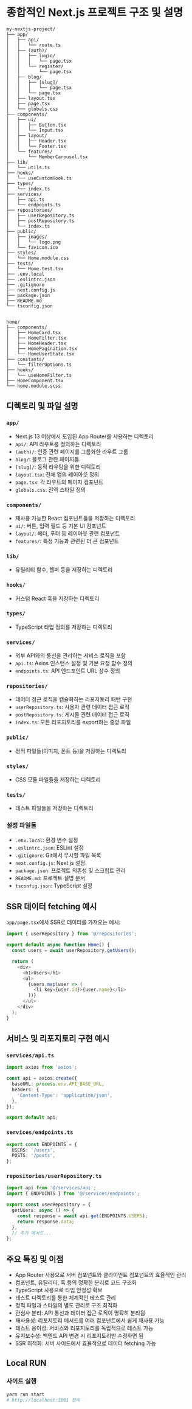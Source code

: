 # 종합적인 Next.js 프로젝트 구조 및 설명

```
my-nextjs-project/
├── app/
│   ├── api/
│   │   └── route.ts
│   ├── (auth)/
│   │   ├── login/
│   │   │   └── page.tsx
│   │   └── register/
│   │       └── page.tsx
│   ├── blog/
│   │   ├── [slug]/
│   │   │   └── page.tsx
│   │   └── page.tsx
│   ├── layout.tsx
│   ├── page.tsx
│   └── globals.css
├── components/
│   ├── ui/
│   │   ├── Button.tsx
│   │   └── Input.tsx
│   ├── layout/
│   │   ├── Header.tsx
│   │   └── Footer.tsx
│   └── features/
│       └── MemberCarousel.tsx
├── lib/
│   └── utils.ts
├── hooks/
│   └── useCustomHook.ts
├── types/
│   └── index.ts
├── services/
│   ├── api.ts
│   └── endpoints.ts
├── repositories/
│   ├── userRepository.ts
│   ├── postRepository.ts
│   └── index.ts
├── public/
│   ├── images/
│   │   └── logo.png
│   └── favicon.ico
├── styles/
│   └── Home.module.css
├── tests/
│   └── Home.test.tsx
├── .env.local
├── .eslintrc.json
├── .gitignore
├── next.config.js
├── package.json
├── README.md
└── tsconfig.json


home/
├── components/
│   ├── HomeCard.tsx
│   ├── HomeFilter.tsx
│   ├── HomeHeader.tsx
│   ├── HomePagination.tsx
│   └── HomeUserState.tsx
├── constants/
│   └── filterOptions.ts
├── hooks/
│   └── useHomeFilter.ts
├── HomeComponent.tsx
└── home.module.scss
```

## 디렉토리 및 파일 설명

### `app/`
- Next.js 13 이상에서 도입된 App Router를 사용하는 디렉토리
- `api/`: API 라우트를 정의하는 디렉토리
- `(auth)/`: 인증 관련 페이지를 그룹화한 라우트 그룹
- `blog/`: 블로그 관련 페이지들
- `[slug]/`: 동적 라우팅을 위한 디렉토리
- `layout.tsx`: 전체 앱의 레이아웃 정의
- `page.tsx`: 각 라우트의 페이지 컴포넌트
- `globals.css`: 전역 스타일 정의

### `components/`
- 재사용 가능한 React 컴포넌트들을 저장하는 디렉토리
- `ui/`: 버튼, 입력 필드 등 기본 UI 컴포넌트
- `layout/`: 헤더, 푸터 등 레이아웃 관련 컴포넌트
- `features/`: 특정 기능과 관련된 더 큰 컴포넌트

### `lib/`
- 유틸리티 함수, 헬퍼 등을 저장하는 디렉토리

### `hooks/`
- 커스텀 React 훅을 저장하는 디렉토리

### `types/`
- TypeScript 타입 정의를 저장하는 디렉토리

### `services/`
- 외부 API와의 통신을 관리하는 서비스 로직을 포함
- `api.ts`: Axios 인스턴스 설정 및 기본 요청 함수 정의
- `endpoints.ts`: API 엔드포인트 URL 상수 정의

### `repositories/`
- 데이터 접근 로직을 캡슐화하는 리포지토리 패턴 구현
- `userRepository.ts`: 사용자 관련 데이터 접근 로직
- `postRepository.ts`: 게시물 관련 데이터 접근 로직
- `index.ts`: 모든 리포지토리를 export하는 중앙 파일

### `public/`
- 정적 파일들(이미지, 폰트 등)을 저장하는 디렉토리

### `styles/`
- CSS 모듈 파일들을 저장하는 디렉토리

### `tests/`
- 테스트 파일들을 저장하는 디렉토리

### 설정 파일들
- `.env.local`: 환경 변수 설정
- `.eslintrc.json`: ESLint 설정
- `.gitignore`: Git에서 무시할 파일 목록
- `next.config.js`: Next.js 설정
- `package.json`: 프로젝트 의존성 및 스크립트 관리
- `README.md`: 프로젝트 설명 문서
- `tsconfig.json`: TypeScript 설정

## SSR 데이터 fetching 예시

`app/page.tsx`에서 SSR로 데이터를 가져오는 예시:

```typescript
import { userRepository } from '@/repositories';

export default async function Home() {
  const users = await userRepository.getUsers();

  return (
    <div>
      <h1>Users</h1>
      <ul>
        {users.map(user => (
          <li key={user.id}>{user.name}</li>
        ))}
      </ul>
    </div>
  );
}
```

## 서비스 및 리포지토리 구현 예시

### `services/api.ts`
```typescript
import axios from 'axios';

const api = axios.create({
  baseURL: process.env.API_BASE_URL,
  headers: {
    'Content-Type': 'application/json',
  },
});

export default api;
```

### `services/endpoints.ts`
```typescript
export const ENDPOINTS = {
  USERS: '/users',
  POSTS: '/posts',
};
```

### `repositories/userRepository.ts`
```typescript
import api from '@/services/api';
import { ENDPOINTS } from '@/services/endpoints';

export const userRepository = {
  getUsers: async () => {
    const response = await api.get(ENDPOINTS.USERS);
    return response.data;
  },
  // 추가 메서드...
};
```

## 주요 특징 및 이점
- App Router 사용으로 서버 컴포넌트와 클라이언트 컴포넌트의 효율적인 관리
- 컴포넌트, 유틸리티, 훅 등의 명확한 분리로 코드 구조화
- TypeScript 사용으로 타입 안정성 확보
- 테스트 디렉토리를 통한 체계적인 테스트 관리
- 정적 파일과 스타일의 별도 관리로 구조 최적화
- 관심사 분리: API 통신과 데이터 접근 로직이 명확히 분리됨
- 재사용성: 리포지토리 메서드를 여러 컴포넌트에서 쉽게 재사용 가능
- 테스트 용이성: 서비스와 리포지토리를 독립적으로 테스트 가능
- 유지보수성: 백엔드 API 변경 시 리포지토리만 수정하면 됨
- SSR 최적화: 서버 사이드에서 효율적으로 데이터 fetching 가능


## Local RUN

### 사이트 실행
```bash
yarn run start
# http://localhost:3001 접속
```
